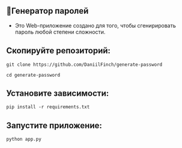## 🔐Генератор паролей

- Это Web-приложение создано для того, чтобы сгенирировать пароль любой степени сложности.

Скопируйте репозиторий:
-
    git clone https://github.com/DaniilFinch/generate-password

    cd generate-password

Установите зависимости:
-
    pip install -r requirements.txt
Запустите приложение:
-
    python app.py
